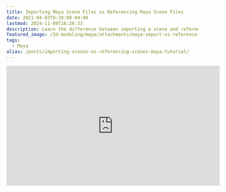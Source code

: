 ```yaml
---
title: Importing Maya Scene Files vs Referencing Maya Scene Files
date: 2021-04-02T8:30:00-04:00
lastmod: 2024-11-09T16:26:33
description: Learn the difference between importing a scene and referencing a scene in Autodesk Maya
featured_image: /3d-modeling/maya/attachments/maya-import-vs-reference-scene-files.jpg
tags:
  - Maya
alias: /posts/importing-scenes-vs-referencing-scenes-maya-tutorial/
---
```


<div class="iframe-16-9-container">
<iframe class="youTubeIframe" width="560" height="315" src="https://www.youtube.com/embed/WDpYKvhSOYI?rel=0" title="YouTube video player" frameborder="0" allow="accelerometer; autoplay; clipboard-write; encrypted-media; gyroscope; picture-in-picture; web-share" allowfullscreen></iframe>
</div>
